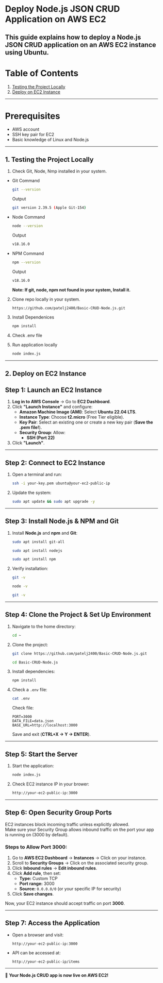 # Deploy Node.js JSON CRUD Application on AWS EC2

This guide explains how to deploy a Node.js JSON CRUD application on an **AWS EC2 instance** using Ubuntu.
---
# Table of Contents  

1. [Testing the Project Locally](#testing-the-project-locally)  
2. [Deploy on EC2 Instance](#deploy-on-ec2-instance)  

---

# **Prerequisites**

- AWS account
- SSH key pair for EC2
- Basic knowledge of Linux and Node.js

---
## 1. Testing the Project Locally  


1. Check Git, Node, Nmp installed in your system.

- Git Command
    ```sh
    git --version
    ```
    Output
    ```sh
    git version 2.39.5 (Apple Git-154)
    ```
- Node Command
    ```sh
    node --version
    ```
    Output
    ```sh
    v18.16.0
    ```
- NPM Command
    ```sh
    npm --version
    ```
    Output
    ```sh
    v18.16.0
    ```

    **Note: If git, node, npm not found in your system, Install it.**

2. Clone repo locally in your system.
    ```sh
    https://github.com/patelj2400/Basic-CRUD-Node.js.git

3. Install Dependenices
    ```sh
    npm install

4. Check .env file 

5. Run application locally

    ```sh
    node index.js

---
## 2. Deploy on EC2 Instance  


## **Step 1: Launch an EC2 Instance**
1. **Log in to AWS Console** → Go to **EC2 Dashboard**.
2. Click **"Launch Instance"** and configure:
   - **Amazon Machine Image (AMI)**: Select **Ubuntu 22.04 LTS**.
   - **Instance Type**: Choose **t2.micro** (Free Tier eligible).
   - **Key Pair**: Select an existing one or create a new key pair (**Save the .pem file!**).
   - **Security Group**: Allow:
     - **SSH (Port 22)**
3. Click **"Launch"**.

---

## **Step 2: Connect to EC2 Instance**
1. Open a terminal and run:
   ```sh
   ssh -i your-key.pem ubuntu@your-ec2-public-ip
   ```
2. Update the system:
   ```sh
   sudo apt update && sudo apt upgrade -y
   ```

---

## **Step 3: Install Node.js & NPM and Git**
1. Install **Node.js** and **npm** and **Git**:
   ```sh
   sudo apt install git-all
    ```
   ```sh
   sudo apt install nodejs
   ```
    ```sh
   sudo apt install npm
   ```
2. Verify installation:
   ```sh
   git -v
    ```
   ```sh
   node -v
    ```
   ```sh
   git -v
    ```   


---

## **Step 4: Clone the Project & Set Up Environment**
1. Navigate to the home directory:
   ```sh
   cd ~
   ```
2. Clone the project:
   ```sh
   git clone https://github.com/patelj2400/Basic-CRUD-Node.js.git
   ```
   ```sh
   cd Basic-CRUD-Node.js
   ```
3. Install dependencies:
   ```sh
   npm install
   ```
4. Check a `.env` file:
   ```sh
   cat .env
   ```
   Check file:
   ```env
   PORT=3000
   DATA_FILE=data.json
   BASE_URL=http://localhost:3000
   ```
   Save and exit (**CTRL+X → Y → ENTER**).

---

## **Step 5: Start the Server**
1. Start the application:
   ```sh
   node index.js
   ```
2. Check EC2 instance IP in your brower:
   ```sh
   http://your-ec2-public-ip:3000
   ```
---

## **Step 6: Open Security Group Ports**

EC2 instances block incoming traffic unless explicitly allowed.  
Make sure your Security Group allows inbound traffic on the port your app is running on (3000 by default).

### Steps to Allow Port 3000:
1. Go to **AWS EC2 Dashboard** → **Instances** → Click on your instance.
2. Scroll to **Security Groups** → Click on the associated security group.
3. Click **Inbound rules** → **Edit inbound rules**.
4. Click **Add rule**, then set:
   - **Type:** Custom TCP  
   - **Port range:** 3000  
   - **Source:** `0.0.0.0/0` (or your specific IP for security)  
5. Click **Save changes**.

Now, your EC2 instance should accept traffic on port **3000**.


---

## **Step 7: Access the Application**
- Open a browser and visit:
  ```
  http://your-ec2-public-ip:3000
  ```
- API can be accessed at:
  ```
  http://your-ec2-public-ip/items
  ```

---

🚀 **Your Node.js CRUD app is now live on AWS EC2!**
